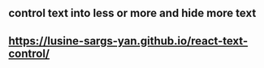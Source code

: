 ## control text into  less or more and hide more text

##  https://lusine-sargs-yan.github.io/react-text-control/